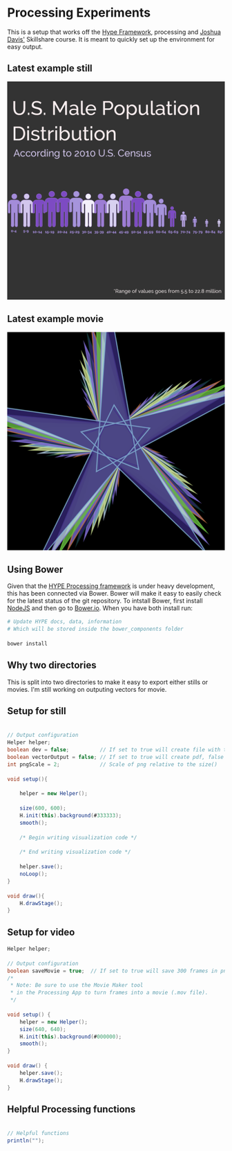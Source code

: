 # Processing Experiments

This is a setup that works off the [Hype Framework](http://www.hypeframework.org/), processing and [Joshua Davis'](http://www.skillshare.com/classes/design/Programming-Graphics-I-Introduction-to-Generative-Art/782118657) Skillshare course.  It is meant to quickly set up the environment for easy output.

## Latest example still
![Latest Hype still](still/render.png)

## Latest example movie
![Latest Hype movie](movie/render.png)


## Using Bower

Given that the [HYPE Processing framework](https://github.com/hype/HYPE_Processing) is under heavy development, this has been connected via Bower.  Bower will make it easy to easily check for the latest status of the git repository.  To intstall Bower, first install [NodeJS](http://nodejs.org/) and then go to [Bower.io](http://bower.io/).  When you have both install run:

```bash
# Update HYPE docs, data, information
# Which will be stored inside the bower_components folder

bower install
```

## Why two directories

This is split into two directories to make it easy to export either stills or movies.  I'm still working on outputing vectors for movie.


## Setup for still
```Java

// Output configuration
Helper helper;
boolean dev = false;          // If set to true will create file with timestamp
boolean vectorOutput = false; // If set to true will create pdf, false will create png
int pngScale = 2;             // Scale of png relative to the size()

void setup(){

    helper = new Helper();

    size(600, 600);
    H.init(this).background(#333333);
    smooth();

    /* Begin writing visualization code */

    /* End writing visualization code */

    helper.save();
    noLoop();
}

void draw(){
    H.drawStage();
}

```


## Setup for video
```Java
Helper helper;

// Output configuration
boolean saveMovie = true;  // If set to true will save 300 frames in png format
/* 
 * Note: Be sure to use the Movie Maker tool
 * in the Processing App to turn frames into a movie (.mov file). 
 */

void setup() {
    helper = new Helper();
    size(640, 640);
    H.init(this).background(#000000);
    smooth();
}

void draw() {
    helper.save();
    H.drawStage();
}
```


## Helpful Processing functions

```Java

// Helpful functions
println("");

```